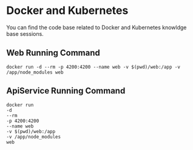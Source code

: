 # Docker and Kubernetes

You can find the code base related to Docker and Kubernetes knowldge base sessions. 

## Web Running Command

    docker run -d --rm -p 4200:4200 --name web -v $(pwd)/web:/app -v /app/node_modules web

## ApiService Running Command
    docker run 
    -d 
    --rm 
    -p 4200:4200 
    --name web 
    -v $(pwd)/web:/app 
    -v /app/node_modules 
    web
